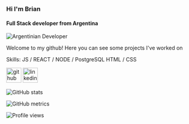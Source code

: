 ### Hi  I'm Brian
#### Full  Stack developer from Argentina
![Argentinian Developer](https://repository-images.githubusercontent.com/248812720/56902700-c5bd-11ea-813f-ed8631377258)

Welcome to my github! Here you can see some projects I've worked on

Skills: JS / REACT / NODE / PostgreSQL HTML / CSS



[<img src='https://cdn.jsdelivr.net/npm/simple-icons@3.0.1/icons/github.svg' alt='github' height='40'>](https://github.com/brianweidl)  [<img src='https://cdn.jsdelivr.net/npm/simple-icons@3.0.1/icons/linkedin.svg' alt='linkedin' height='40'>](https://www.linkedin.com/in/https://www.linkedin.com/in/brianweidl//)  

![GitHub stats](https://github-readme-stats.vercel.app/api?username=brianweidl&show_icons=true)  

![GitHub metrics](https://metrics.lecoq.io/brianweidl)  

![Profile views](https://gpvc.arturio.dev/brianweidl)  
